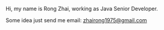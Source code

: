 Hi, my name is Rong Zhai,  working as Java Senior Developer.

Some idea just send me email: zhairong1975@gmail.com


<!---
zhairong/zhairong is a ✨ special ✨ repository because its `README.md` (this file) appears on your GitHub profile.
You can click the Preview link to take a look at your changes.
--->
